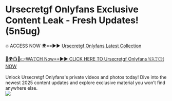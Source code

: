 # Ursecretgf Onlyfans Exclusive Content Leak - Fresh Updates! (5n5ug)

🔥 ACCESS NOW 🌍==►► <a href="https://tinyurl.com/kvy9nzfs" rel="nofollow">Ursecretgf Onlyfans Latest Collection</a>
<br><br>
[🔴🌍📺📱👉WA𝚃CH Now==►► CLICK HERE TO Ursecretgf Onlyfans 𝚆𝙰𝚃𝙲𝙷 NOW](https://tinyurl.com/kvy9nzfs)
<br><br>
Unlock Ursecretgf Onlyfans's private videos and photos today! Dive into the newest 2025 content updates and explore exclusive material you won’t find anywhere else.
<br>
<a href="https://tinyurl.com/kvy9nzfs" rel="nofollow" data-target="animated-image.originalLink"><img src="https://camo.githubusercontent.com/8a4f000d20f83aca3bf7ec5f350d767afa0574a8a352519fd8cfa583a6f93a33/68747470733a2f2f692e696d6775722e636f6d2f644a486b345a712e676966" data-canonical-src="https://i.imgur.com/dJHk4Zq.gif" style="max-width: 100%; display: inline-block;" data-target="animated-image.originalImage"></a>
<br>
